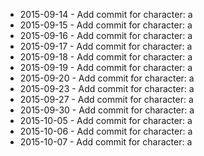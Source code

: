 - 2015-09-14 - Add commit for character: a
- 2015-09-15 - Add commit for character: a
- 2015-09-16 - Add commit for character: a
- 2015-09-17 - Add commit for character: a
- 2015-09-18 - Add commit for character: a
- 2015-09-19 - Add commit for character: a
- 2015-09-20 - Add commit for character: a
- 2015-09-23 - Add commit for character: a
- 2015-09-27 - Add commit for character: a
- 2015-09-30 - Add commit for character: a
- 2015-10-05 - Add commit for character: a
- 2015-10-06 - Add commit for character: a
- 2015-10-07 - Add commit for character: a
